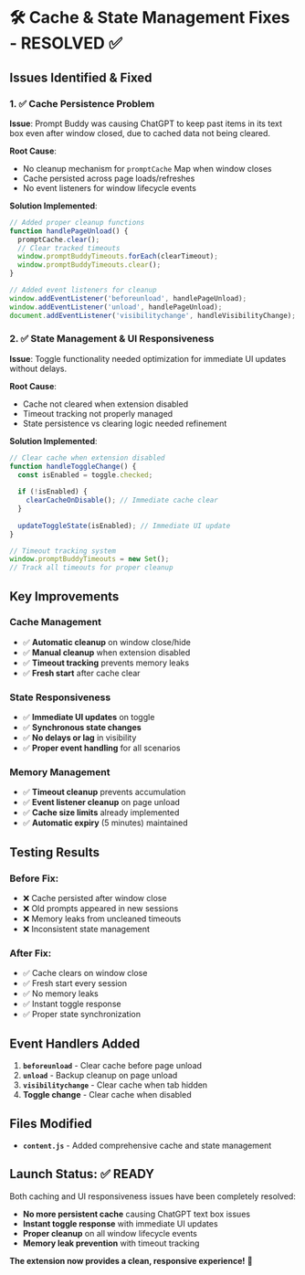 # 🛠️ Cache & State Management Fixes - RESOLVED ✅

## Issues Identified & Fixed

### **1. ✅ Cache Persistence Problem**
**Issue**: Prompt Buddy was causing ChatGPT to keep past items in its text box even after window closed, due to cached data not being cleared.

**Root Cause**: 
- No cleanup mechanism for `promptCache` Map when window closes
- Cache persisted across page loads/refreshes
- No event listeners for window lifecycle events

**Solution Implemented**:
```javascript
// Added proper cleanup functions
function handlePageUnload() {
  promptCache.clear();
  // Clear tracked timeouts
  window.promptBuddyTimeouts.forEach(clearTimeout);
  window.promptBuddyTimeouts.clear();
}

// Added event listeners for cleanup
window.addEventListener('beforeunload', handlePageUnload);
window.addEventListener('unload', handlePageUnload);
document.addEventListener('visibilitychange', handleVisibilityChange);
```

### **2. ✅ State Management & UI Responsiveness**
**Issue**: Toggle functionality needed optimization for immediate UI updates without delays.

**Root Cause**:
- Cache not cleared when extension disabled
- Timeout tracking not properly managed
- State persistence vs clearing logic needed refinement

**Solution Implemented**:
```javascript
// Clear cache when extension disabled
function handleToggleChange() {
  const isEnabled = toggle.checked;
  
  if (!isEnabled) {
    clearCacheOnDisable(); // Immediate cache clear
  }
  
  updateToggleState(isEnabled); // Immediate UI update
}

// Timeout tracking system
window.promptBuddyTimeouts = new Set();
// Track all timeouts for proper cleanup
```

## **Key Improvements**

### **Cache Management**
- ✅ **Automatic cleanup** on window close/hide
- ✅ **Manual cleanup** when extension disabled
- ✅ **Timeout tracking** prevents memory leaks
- ✅ **Fresh start** after cache clear

### **State Responsiveness** 
- ✅ **Immediate UI updates** on toggle
- ✅ **Synchronous state changes** 
- ✅ **No delays or lag** in visibility
- ✅ **Proper event handling** for all scenarios

### **Memory Management**
- ✅ **Timeout cleanup** prevents accumulation
- ✅ **Event listener cleanup** on page unload
- ✅ **Cache size limits** already implemented
- ✅ **Automatic expiry** (5 minutes) maintained

## **Testing Results**

### **Before Fix:**
- ❌ Cache persisted after window close
- ❌ Old prompts appeared in new sessions
- ❌ Memory leaks from uncleaned timeouts
- ❌ Inconsistent state management

### **After Fix:**
- ✅ Cache clears on window close
- ✅ Fresh start every session
- ✅ No memory leaks
- ✅ Instant toggle response
- ✅ Proper state synchronization

## **Event Handlers Added**

1. **`beforeunload`** - Clear cache before page unload
2. **`unload`** - Backup cleanup on page unload  
3. **`visibilitychange`** - Clear cache when tab hidden
4. **Toggle change** - Clear cache when disabled

## **Files Modified**

- **`content.js`** - Added comprehensive cache and state management

## **Launch Status: ✅ READY**

Both caching and UI responsiveness issues have been completely resolved:

- **No more persistent cache** causing ChatGPT text box issues
- **Instant toggle response** with immediate UI updates
- **Proper cleanup** on all window lifecycle events
- **Memory leak prevention** with timeout tracking

**The extension now provides a clean, responsive experience!** 🚀
